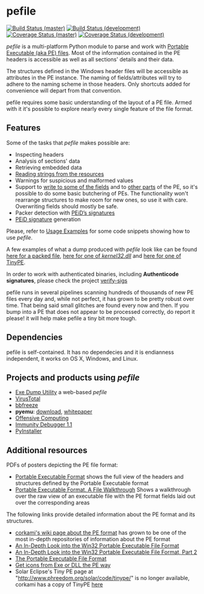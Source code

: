 # pefile
[![Build Status (master)](https://travis-ci.org/erocarrera/pefile.svg?branch=master)](https://travis-ci.org/erocarrera/pefile)
[![Build Status (development)](https://travis-ci.org/erocarrera/pefile.svg?branch=develop)](https://travis-ci.org/erocarrera/pefile)
[![Coverage Status (master)](https://coveralls.io/repos/erocarrera/pefile/badge.svg?branch=master)](https://coveralls.io/r/erocarrera/pefile?branch=master)
[![Coverage Status (development)](https://coveralls.io/repos/erocarrera/pefile/badge.svg?branch=develop)](https://coveralls.io/r/erocarrera/pefile?branch=develop)


_pefile_ is a multi-platform Python module to parse and work with [Portable Executable (aka PE) files](http://en.wikipedia.org/wiki/Portable_Executable). Most of the information contained in the PE headers is accessible as well as all sections' details and their data.

The structures defined in the Windows header files will be accessible as attributes in the PE instance. The naming of fields/attributes will try to adhere to the naming scheme in those headers. Only shortcuts added for convenience will depart from that convention.

pefile requires some basic understanding of the layout of a PE file. Armed with it it's possible to explore nearly every single feature of the file format.

## Features

Some of the tasks that _pefile_ makes possible are:

  * Inspecting headers
  * Analysis of sections' data
  * Retrieving embedded data
  * [Reading strings from the resources](https://github.com/erocarrera/pefile/blob/wiki/ReadingResourceStrings.md)
  * Warnings for suspicious and malformed values
  * Support to [write to some of the fields](https://github.com/erocarrera/pefile/blob/wiki/UsageExamples.md#reading-and-writing-standard-header-members) and to [other parts](https://github.com/erocarrera/pefile/blob/wiki/ModifyingPEImageData.md) of the PE, so it's possible to do some basic butchering of PEs. The functionality won't rearrange structures to make room for new ones, so use it with care. Overwriting fields should mostly be safe.
  * Packer detection with [PEiD’s signatures](https://github.com/erocarrera/pefile/blob/wiki/PEiDSignatures.md)
  * [PEiD signature](https://github.com/erocarrera/pefile/blob/wiki/PEiDSignatures.md) generation

Please, refer to [Usage Examples](https://github.com/erocarrera/pefile/blob/wiki/UsageExamples.md#introduction) for some code snippets showing how to use _pefile_.

A few examples of what a dump produced with _pefile_ look like can be found [here for a packed file](https://github.com/erocarrera/pefile/blob/wiki/FullDump0x90.md), [here for one of _kernel32.dll_](https://github.com/erocarrera/pefile/blob/wiki/FullDumpKernel32.md) and [here for one of TinyPE](https://github.com/erocarrera/pefile/blob/wiki/FullDumpTinyPE.md).

In order to work with authenticated binaries, including **Authenticode signatures**, please check the project [verify-sigs](http://code.google.com/p/verify-sigs/)

pefile runs in several pipelines scanning hundreds of thousands of new PE files every day and, while not perfect, it has grown to be pretty robust over time. That being said small glitches are found every now and then. If you bump into a PE that does not appear to be processed correctly, do report it please! it will help make pefile a tiny bit more tough.

## Dependencies

pefile is self-contained. It has no dependecies and it is endianness independent, it works on OS X, Windows, and Linux.

## Projects and products using _pefile_

  * [Exe Dump Utility](http://utilitymill.com/utility/Exe_Dump_Utility) a web-based _pefile_
  * [VirusTotal](http://www.virustotal.com/)
  * [bbfreeze](http://pypi.python.org/pypi/bbfreeze)
  * **pyemu**: [download](https://www.openrce.org/repositories/browse/codypierce), [whitepaper](https://www.blackhat.com/presentations/bh-usa-07/Pierce/Whitepaper/bh-usa-07-pierce-WP.pdf)
  * [Offensive Computing](http://www.offensivecomputing.net/)
  * [Immunity Debugger 1.1](https://www.openrce.org/blog/view/882/Immunity_Debugger_v1.1_Release)
  * [PyInstaller](http://www.pyinstaller.org/)

## Additional resources

PDFs of posters depicting the PE file format:

  * [Portable Executable Format](https://docs.google.com/open?id=0B3_wGJkuWLytbnIxY1J5WUs4MEk) shows the full view of the headers and structures defined by the Portable Executable format
  * [Portable Executable Format. A File Walkthrough](https://docs.google.com/open?id=0B3_wGJkuWLytQmc2di0wajB1Xzg) Shows a walkthrough over the raw view of an executable file with the PE format fields laid out over the corresponding areas

The following links provide detailed information about the PE format and its structures.

  * [corkami's wiki page about the PE format](https://code.google.com/p/corkami/wiki/PE) has grown to be one of the most in-depth repositories of information about the PE format
  * [An In-Depth Look into the Win32 Portable Executable File Format](http://msdn.microsoft.com/msdnmag/issues/02/02/PE/default.aspx)
  * [An In-Depth Look into the Win32 Portable Executable File Format, Part 2](http://msdn.microsoft.com/msdnmag/issues/02/03/PE2/default.aspx)
  * [The Portable Executable File Format](http://www.csn.ul.ie/~caolan/publink/winresdump/winresdump/doc/pefile.html)
  * [Get icons from Exe or DLL the PE way](http://www.codeproject.com/cpp/GetIconsfromExeorDLLs.asp)
  * Solar Eclipse's Tiny PE page at "http://www.phreedom.org/solar/code/tinype/" is no longer available, corkami has a copy of TinyPE [here](https://code.google.com/p/corkami/source/browse/trunk/misc/MakePE/examples/PE/tinype.asm?r=179)
